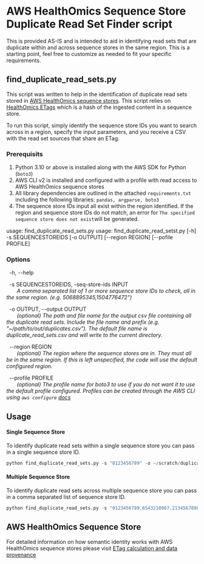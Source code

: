 # AWS HealthOmics Sequence Store Duplicate Read Set Finder script

This is provided AS-IS and is intended to aid in identifying read sets that are duplicate within and across sequence stores in the same region. This is a starting point, feel free to customize as needed to fit your specific requirements.

## find_duplicate_read_sets.py

This script was written to help in the identification of duplicate read sets stored in [AWS HealthOmics sequence stores](https://docs.aws.amazon.com/omics/latest/dev/what-is-service.html). This script relies on [HealthOmics ETags](https://docs.aws.amazon.com/omics/latest/dev/etags-and-provenance.html) which is a hash of the ingested content in a sequence store. 

To run this script, simply identify the sequence store IDs you want to search across in a region, specify the input parameters, and you receive a CSV with the read set sources that share an ETag. 

### Prerequisits
1. Python 3.10 or above is installed along with the AWS SDK for Python (`boto3`)
2. AWS CLI v2 is installed and configured with a profile with read access to AWS HealthOmics sequence stores
3. All library dependencies are outlined in the attached `requirements.txt` including the following libraries: `pandas, argparse, boto3`
4. The sequence store IDs input all exist within the region identified.  If the region and sequence store IDs do not match, an error for `The specified sequence store does not exist`will be generated.

usage: find_duplicate_read_sets.py usage: find_duplicate_read_setst.py [-h] -s SEQUENCESTOREIDS [-o OUTPUT] [--region REGION] [--pofile PROFILE]

### Options
  &nbsp;&nbsp;-h, --help  

  &nbsp;&nbsp;-s SEQUENCESTOREIDS, -seq-store-ids INPUT  
  *&nbsp;&nbsp;&nbsp;&nbsp;&nbsp;&nbsp;&nbsp;A comma separated list of 1 or more sequence store IDs to check, all in the same region. (e.g. 5068895345,1504776472")*  

  &nbsp;&nbsp;-o OUTPUT, --output OUTPUT  
  *&nbsp;&nbsp;&nbsp;&nbsp;&nbsp;&nbsp;&nbsp;(optional) The path and file name for the output csv file containing all the duplicate read sets. Include the file name and prefix (e.g. "~/path/to/out/duplicates.csv"). The default file name is duplicate_read_sets.csv and will write to the current directory.*

  &nbsp;&nbsp;--region REGION  
  *&nbsp;&nbsp;&nbsp;&nbsp;&nbsp;&nbsp;&nbsp;(optional) The region where the sequence stores are in. They must all be in the same region. If this is left unspecified, the code will use the default configured region.*    

  &nbsp;&nbsp;--profile PROFILE  
  *&nbsp;&nbsp;&nbsp;&nbsp;&nbsp;&nbsp;&nbsp;(optional) The profile name for boto3 to use if you do not want it to use the default profile configured. Profiles can be created through the AWS CLI using `aws configure` [docs](https://docs.aws.amazon.com/cli/latest/userguide/cli-configure-files.html)*    

## Usage

#### Single Sequence Store

To identify duplicate read sets within a single sequence store you can pass in a single sequence store ID. 

``` python
python find_duplicate_read_sets.py -s "0123456789" -o ~/scratch/duplicate_read_sets.csv
```
#### Multiple Sequence Store

To identify duplicate read sets across multiple sequence store you can pass in a comma separated list of sequence store ID. 

``` python
python find_duplicate_read_sets.py -s "0123456789,6543210987,2134567890" -o ~/scratch/duplicate_read_sets.csv --region "us-west-2"
```
## AWS HealthOmics Sequence Store
For detailed information on how semantic identity works with AWS HealthOmics sequence stores  please visit [ETag calculation and data provenance](https://docs.aws.amazon.com/omics/latest/dev/etags-and-provenance.html)
